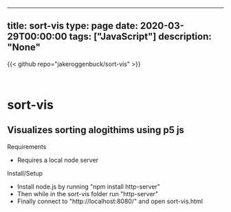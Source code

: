 
---
title: sort-vis
type: page
date: 2020-03-29T00:00:00
tags: ["JavaScript"]
description: "None"
---

{{< github repo="jakeroggenbuck/sort-vis" >}}

<br>

# sort-vis
## Visualizes sorting alogithims using p5 js

Requirements
- Requires a local node server

Install/Setup
- Install node.js by running "npm install http-server"
- Then while in the sort-vis folder run "http-server"
- Finally connect to "http://localhost:8080/" and open sort-vis.html
